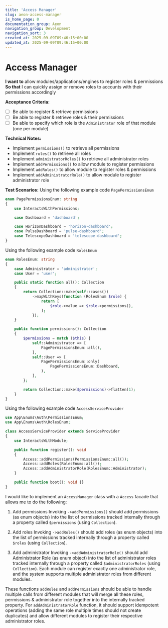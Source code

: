 ```yaml
---
title: 'Access Manager'
slug: aeon-access-manager
is_home_page: 0
documentation_group: Aeon
navigation_group: Development
navigation_sort: 3
created_at: 2025-09-09T09:46:15+00:00
updated_at: 2025-09-09T09:46:15+00:00
---
```


# Access Manager

**I want to** allow modules/applications/engines to register roles & permissions
**So that** I can quickly assign or remove roles to accounts with their permissions accordingly

**Acceptance Criteria:**

- [ ] Be able to register & retrieve permissions
- [ ] Be able to register & retrieve roles & their permissions
- [ ] Be able to specify which role is the `Administrator` role of that module (one per module)

**Technical Notes:**

- Implement `permissions()` to retrieve all permissions
- Implement `roles()` to retrieve all roles
- Implement `administratorRoles()` to retrieve all administrator roles
- Implement `addPermissions()` to allow module to register permissions
- Implement `addRoles()` to allow module to register roles & permissions
- Implement `addAdministratorRole()` to allow module to register administrator role

**Test Scenarios:**
Using the following example code `PagePermissionsEnum`

```php
enum PagePermissionsEnum: string
{
    use InteractsWithPermissions;

    case Dashboard = 'dashboard';

    case HorizonDashboard = 'horizon-dashboard';
    case PulseDashboard = 'pulse-dashboard';
    case TelescopeDashboard = 'telescope-dashboard';
}
```

Using the following example code `RolesEnum`

```php
enum RolesEnum: string
{
    case Administrator = 'administrator';
    case User = 'user';

    public static function all(): Collection
    {
        return Collection::make(self::cases())
            ->mapWithKeys(function (RolesEnum $role) {
                return [
                    $role->value => $role->permissions(),
                ];
            });
    }

    public function permissions(): Collection
    {
        $permissions = match ($this) {
            self::Administrator => [
                PagePermissionsEnum::all(),
            ],
            self::User => [
                PagePermissionsEnum::only(
                    PagePermissionsEnum::Dashboard,
                ),
            ],
        };

        return Collection::make($permissions)->flatten(1);
    }
}
```

Using the following example code `AccessServiceProvider`

```php
use App\Enums\Auth\PermissionsEnum;
use App\Enums\Auth\RolesEnum;

class AccessServiceProvider extends ServiceProvider
{
    use InteractsWithModule;

    public function register(): void
    {
        Access::addPermissions(PermissionsEnum::all());
        Access::addRoles(RolesEnum::all());
        Access::addAdministratorRole(RolesEnum::Administrator);
    }

    public function boot(): void {}
}

```

I would like to implement an `AccessManager` class with a `Access` facade that allows me to do the following:

1. Add permissions
   Invoking `->addPermissions()` should add permissions (as enum objects) into the list of permissions tracked
   internally through a property called `$permissions` (using `Collection`).

2. Add roles
   Invoking `->addRoles()` should add roles (as enum objects) into the list of permissions tracked internally
   through a property called `$roles` (using `Collection`).

3. Add administrator
   Invoking `->addAdministratorRole()` should add Administrator Role (as enum object) into the list of administrator
   roles tracked internally through a property called `$administratorRoles` (using `Collection`). Each module can
   register exactly one administrator role, and the system supports multiple administrator roles from different modules.

These functions `addRoles` and `addPermissions` should be able to handle multiple calls from different modules that
will merge all these roles, permissions & administrator role together into the internally tracked property. For
`addAdministratorRole` function, it should support idempotent operations (adding the same role multiple times should
not create duplicates) and allow different modules to register their respective administrator roles. 
